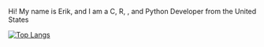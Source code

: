 Hi! My name is Erik, and 
I am a C, R, <also HTML but not really>, and Python Developer from the United States

[![Top Langs](https://github-readme-stats.vercel.app/api/top-langs/?username=norse-horse&layout=compact)](https://github.com/anuraghazra/github-readme-stats)
